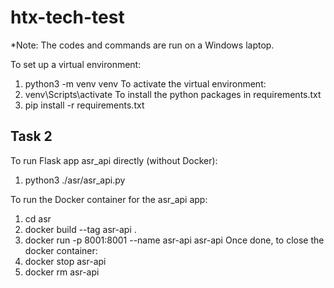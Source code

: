 # htx-tech-test
*Note: The codes and commands are run on a Windows laptop.

To set up a virtual environment:
1. python3 -m venv venv
To activate the virtual environment:
2. venv\Scripts\activate
To install the python packages in requirements.txt
3. pip install -r requirements.txt

## Task 2
To run Flask app asr_api directly (without Docker):
1. python3 ./asr/asr_api.py

To run the Docker container for the asr_api app:
1. cd asr
2. docker build --tag asr-api .
3. docker run -p 8001:8001 --name asr-api asr-api
Once done, to close the docker container:
4. docker stop asr-api
5. docker rm asr-api